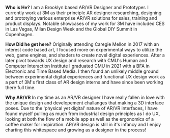 **Who is He?**
I am a Brooklyn based AR/VR Designer and Prototyper. I currently work at 3M as their principle AR designer
researching, designing and prototying various enterprise AR/VR solutions for sales, training and product displays.
Notable showcases of my work for 3M have included CES in Las Vegas, Milan Design Week and the Global DIY Summit in Copenhagen.

**How Did he get here?**
Originally attending Caregie Mellon in 2017 with an interest code based art, I focused more on experimental ways to utilize the web, game engines, and shaders to create novel digital experiences. After a later pivot towards UX design and research with CMU's Human and Computer Interaction Institute I graduated CMU in 2021 with a BFA in Electronic and Time Based Media. I then found an unlikely middle ground between experimental digital experiences and functional UX design work as a part of 3M's first class of AR design interns and have since been working there full time. 

**Why AR/VR**
In my time as an AR/VR designer I have really fallen in love with the unique design and developement challanges that making a 3D interface poses. Due to the 'physical yet digital' nature of AR/VR interfaces, I have found myself pulling as much from industrial design principles as I do UX, looking at both the flow of a mobile app as well as the ergonomics of a coffee maker for inspiration. AR/VR design is still in it's infancy and I enjoy charting this whitespace and growing as a designer in the process!
